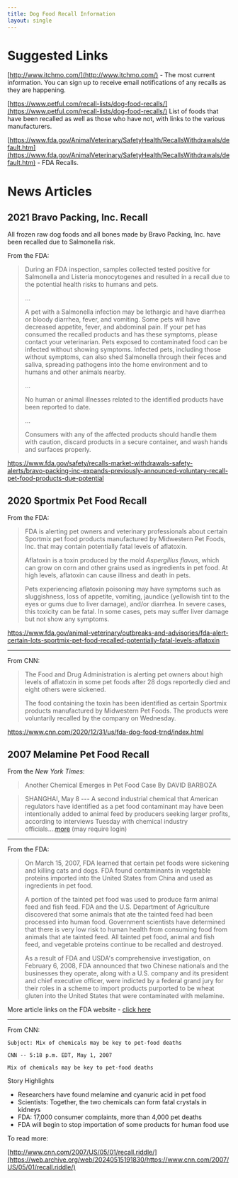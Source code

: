 ```yaml
---
title: Dog Food Recall Information
layout: single
---
```


# Suggested Links

[http://www.itchmo.com/](http://www.itchmo.com/) - The most current information. You can sign up to receive email notifications of any recalls as they are happening.

[https://www.petful.com/recall-lists/dog-food-recalls/](https://www.petful.com/recall-lists/dog-food-recalls/) List of foods that have been recalled as well as those who have not, with links to the various manufacturers.

[https://www.fda.gov/AnimalVeterinary/SafetyHealth/RecallsWithdrawals/default.htm](https://www.fda.gov/AnimalVeterinary/SafetyHealth/RecallsWithdrawals/default.htm) - FDA Recalls.

# News Articles

<p></p>

## 2021 Bravo Packing, Inc. Recall

All frozen raw dog foods and all bones made by Bravo Packing, Inc. have been recalled due to Salmonella risk.

From the FDA:

> During an FDA inspection, samples collected tested positive for Salmonella and Listeria monocytogenes and resulted in a recall due to the potential health risks to humans and pets.
>
> ...
>
> A pet with a Salmonella infection may be lethargic and have diarrhea or bloody diarrhea, fever, and vomiting. Some pets will have decreased appetite, fever, and abdominal pain. If your pet has consumed the recalled products and has these symptoms, please contact your veterinarian. Pets exposed to contaminated food can be infected without showing symptoms. Infected pets, including those without symptoms, can also shed Salmonella through their feces and saliva, spreading pathogens into the home environment and to humans and other animals nearby.
>
> ...
>
> No human or animal illnesses related to the identified products have been reported to date.
>
> ...
>
> Consumers with any of the affected products should handle them with caution, discard products in a secure container, and wash hands and surfaces properly.

<https://www.fda.gov/safety/recalls-market-withdrawals-safety-alerts/bravo-packing-inc-expands-previously-announced-voluntary-recall-pet-food-products-due-potential>

## 2020 Sportmix Pet Food Recall

From the FDA:

> FDA is alerting pet owners and veterinary professionals about certain Sportmix pet food products manufactured by Midwestern Pet Foods, Inc. that may contain potentially fatal levels of aflatoxin.
>
> Aflatoxin is a toxin produced by the mold _Aspergillus flavus_, which can grow on corn and other grains used as ingredients in pet food.
> At high levels, aflatoxin can cause illness and death in pets.
>
> Pets experiencing aflatoxin poisoning may have symptoms such as sluggishness, loss of appetite, vomiting, jaundice (yellowish tint to the eyes or gums due to liver damage), and/or diarrhea.
> In severe cases, this toxicity can be fatal.
> In some cases, pets may suffer liver damage but not show any symptoms.

<https://www.fda.gov/animal-veterinary/outbreaks-and-advisories/fda-alert-certain-lots-sportmix-pet-food-recalled-potentially-fatal-levels-aflatoxin>

---

From CNN:

> The Food and Drug Administration is alerting pet owners about high levels of aflatoxin in some pet foods after 28 dogs reportedly died and eight others were sickened.
>
> The food containing the toxin has been identified as certain Sportmix products manufactured by Midwestern Pet Foods. The products were voluntarily recalled by the company on Wednesday.

<https://www.cnn.com/2020/12/31/us/fda-dog-food-trnd/index.html>

## 2007 Melamine Pet Food Recall

From the _New York Times_:

> Another Chemical Emerges in Pet Food Case By DAVID BARBOZA

> SHANGHAI, May 8 --- A second industrial chemical that American
> regulators have identified as a pet food contaminant may have been
> intentionally added to animal feed by producers seeking larger profits,
> according to interviews Tuesday with chemical industry
> officials\....[more](http://www.nytimes.com/2007/05/09/business/worldbusiness/09food.html?_r=1&pagewanted=print&oref=slogin) (may require login)

---

From the FDA:

> On March 15, 2007, FDA learned that certain pet foods were sickening
> and killing cats and dogs. FDA found contaminants in vegetable proteins
> imported into the United States from China and used as ingredients in
> pet food.
>
> A portion of the tainted pet food was used to produce farm animal feed
> and fish feed. FDA and the U.S. Department of Agriculture discovered
> that some animals that ate the tainted feed had been processed into
> human food. Government scientists have determined that there is very low
> risk to human health from consuming food from animals that ate tainted
> feed. All tainted pet food, animal and fish feed, and vegetable proteins
> continue to be recalled and destroyed.
>
> As a result of FDA and USDA's comprehensive investigation, on February
> 6, 2008, FDA announced that two Chinese nationals and the businesses
> they operate, along with a U.S. company and its president and chief
> executive officer, were indicted by a federal grand jury for their roles
> in a scheme to import products purported to be wheat gluten into the
> United States that were contaminated with melamine.

More article links on the FDA website - [click here](http://www.fda.gov/AnimalVeterinary/SafetyHealth/RecallsWithdrawals/ucm129575.htm)

---

From CNN:

```
Subject: Mix of chemicals may be key to pet-food deaths

CNN -- 5:18 p.m. EDT, May 1, 2007

Mix of chemicals may be key to pet-food deaths
```

Story Highlights

- Researchers have found melamine and cyanuric acid in pet food
- Scientists: Together, the two chemicals can form fatal crystals in kidneys
- FDA: 17,000 consumer complaints, more than 4,000 pet deaths
- FDA will begin to stop importation of some products for human food use

To read more:

[http://www.cnn.com/2007/US/05/01/recall.riddle/](https://web.archive.org/web/20240515191830/https://www.cnn.com/2007/US/05/01/recall.riddle/)
